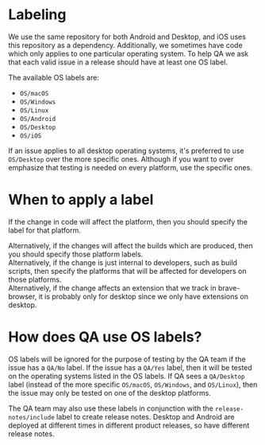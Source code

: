 # Labeling

We use the same repository for both Android and Desktop, and iOS uses this repository as a dependency.
Additionally, we sometimes have code which only applies to one particular operating system. To help QA we ask that each valid issue in a release should have at least one OS label.

The available OS labels are:

- `OS/macOS`
- `OS/Windows`
- `OS/Linux`
- `OS/Android`
- `OS/Desktop`
- `OS/iOS`

If an issue applies to all desktop operating systems, it's preferred to use `OS/Desktop` over the more specific ones. Although if you want to over emphasize that testing is needed on every platform, use the specific ones.

# When to apply a label

If the change in code will affect the platform, then you should specify the label for that platform.

Alternatively, if the changes will affect the builds which are produced, then you should specify those platform labels.  
Alternatively, if the change is just internal to developers, such as build scripts, then specify the platforms that will be affected for developers on those platforms.   
Alternatively, if the change affects an extension that we track in brave-browser, it is probably only for desktop since we only have extensions on desktop.  

# How does QA use OS labels?

OS labels will be ignored for the purpose of testing by the QA team if the issue has a `QA/No` label.
If the issue has a `QA/Yes` label, then it will be tested on the operating systems listed in the OS labels.
If QA sees a `QA/Desktop` label (instead of the more specific `OS/macOS`, `OS/Windows`, and `OS/Linux`), then the issue may only be tested on one of the desktop platforms.

The QA team may also use these labels in conjunction with the `release-notes/include` label to create release notes.
Desktop and Android are deployed at different times in different product releases, so have different release notes.